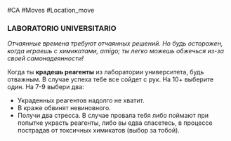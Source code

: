 #CA #Moves #Location_move

### LABORATORIO UNIVERSITARIO
*Отчаянные времена требуют отчаянных решений. Но будь осторожен, когда играешь с химикатами, amigo; ты легко можешь обжечься из-за своей самонадеянности!*

Когда ты **крадешь реагенты** из лаборатории университета, будь отважным. В случае успеха тебе все сойдет с рук. На 10+ выберите один. На 7-9 выбери два: 
-  Украденных реагентов надолго не хватит. 
-  В краже обвинят невиновного. 
-  Получи два стресса. 
В случае провала тебя либо поймают при попытке украсть реагенты, либо вы едва спасетесь, в процессе пострадав от токсичных химикатов (выбор за тобой).